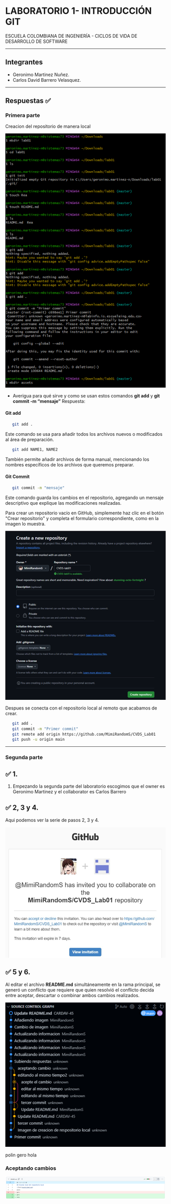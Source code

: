 # LABORATORIO 1- INTRODUCCIÓN GIT
ESCUELA COLOMBIANA DE INGENIERÍA - CICLOS DE VIDA DE DESARROLLO DE SOFTWARE

---

## Integrantes
- Geronimo Martinez Nuñez.
- Carlos David Barrero Velasquez.

---

## Respuestas ✅
### Primera parte
Creacion del repositorio de manera local 

![Text](assets/img1.png)

-	Averigua para qué sirve y como se usan estos comandos **git add** y **git commit -m “mensaje”**
Respuesta:
#### Git add
```bash
   git add .
```
Este comando se usa para añadir todos los archivos nuevos o modificados al área de preparación.

```bash
   git add NAME1, NAME2
```
También permite añadir archivos de forma manual, mencionando los nombres específicos de los archivos que queremos preparar.

#### Git Commit
```bash
   git commit -m "mensaje"
```
Este comando guarda los cambios en el repositorio, agregando un mensaje descriptivo que explique las modificaciones realizadas.

Para crear un repositorio vacío en GitHub, simplemente haz clic en el botón "Crear repositorio" y completa el formulario correspondiente, como en la imagen lo muestra.

![Text](assets/Img3.png)

Despues se conecta con el repositorio local al remoto que acabamos de crear.
```bash
   git add .
   git commit -m "Primer commit"
   git remote add origin https://github.com/MimiRandomS/CVDS_Lab01
   git push -u origin main
```

---

### Segunda parte

## :white_check_mark: 1.
1. Empezando la segunda parte del laboratorio escogimos que el owner es Geronimo Martinez y el collaborator es Carlos Barrero
## :white_check_mark: 2, 3 y 4.

Aqui podemos ver la serie de pasos 2, 3 y 4.

![Text](assets/img4.png)

## :white_check_mark: 5 y 6.

Al editar el archivo **README.md** simultáneamente en la rama principal, se generó un conflicto que requiere que quien resolvió el conflicto decida entre aceptar, descartar o combinar ambos cambios realizados.

![Text](assets/img5.png)


polin
gero
hola

### Aceptando cambios
![Text](assets/img2.png)
